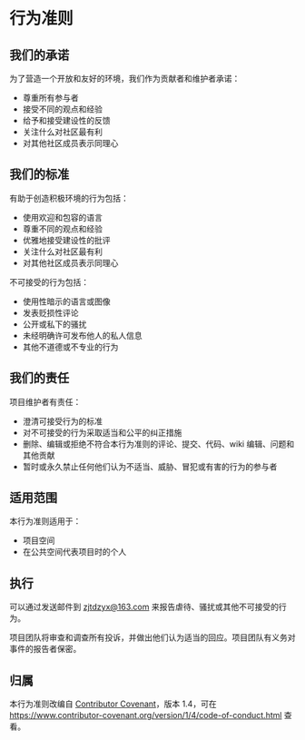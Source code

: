 # 行为准则

## 我们的承诺

为了营造一个开放和友好的环境，我们作为贡献者和维护者承诺：

- 尊重所有参与者
- 接受不同的观点和经验
- 给予和接受建设性的反馈
- 关注什么对社区最有利
- 对其他社区成员表示同理心

## 我们的标准

有助于创造积极环境的行为包括：

- 使用欢迎和包容的语言
- 尊重不同的观点和经验
- 优雅地接受建设性的批评
- 关注什么对社区最有利
- 对其他社区成员表示同理心

不可接受的行为包括：

- 使用性暗示的语言或图像
- 发表贬损性评论
- 公开或私下的骚扰
- 未经明确许可发布他人的私人信息
- 其他不道德或不专业的行为

## 我们的责任

项目维护者有责任：

- 澄清可接受行为的标准
- 对不可接受的行为采取适当和公平的纠正措施
- 删除、编辑或拒绝不符合本行为准则的评论、提交、代码、wiki 编辑、问题和其他贡献
- 暂时或永久禁止任何他们认为不适当、威胁、冒犯或有害的行为的参与者

## 适用范围

本行为准则适用于：

- 项目空间
- 在公共空间代表项目时的个人

## 执行

可以通过发送邮件到 zjtdzyx@163.com 来报告虐待、骚扰或其他不可接受的行为。

项目团队将审查和调查所有投诉，并做出他们认为适当的回应。项目团队有义务对事件的报告者保密。

## 归属

本行为准则改编自 [Contributor Covenant](https://www.contributor-covenant.org/)，版本 1.4，可在 https://www.contributor-covenant.org/version/1/4/code-of-conduct.html 查看。 
